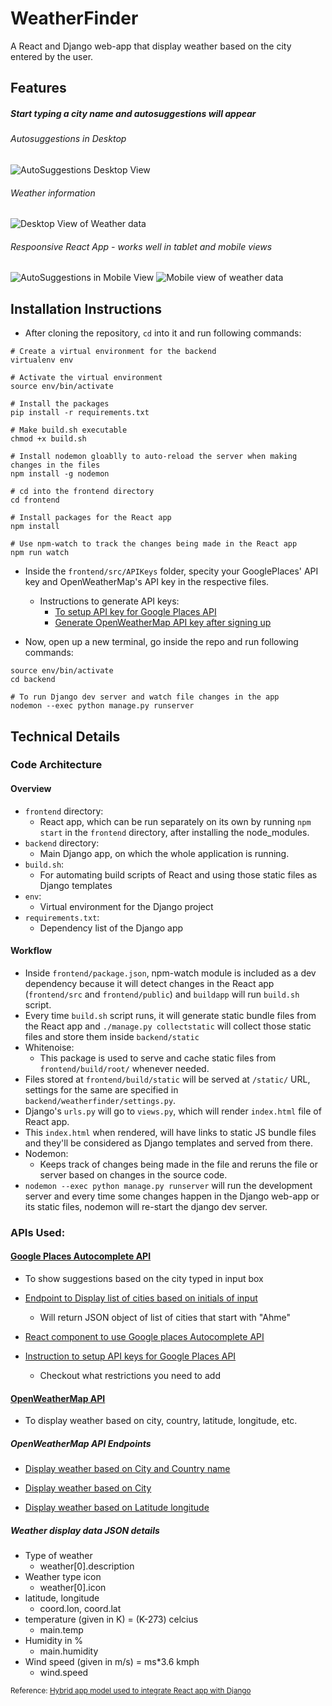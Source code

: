 # WeatherFinder

A React and Django web-app that display weather based on the city entered by the user.

## Features

##### Start typing a city name and autosuggestions will appear

###### Autosuggestions in Desktop
![AutoSuggestions Desktop View](readme-images/autosuggestions-desktop-view.png)

###### Weather information
![Desktop View of Weather data](readme-images/desktop-view.png)

###### Respoonsive React App - works well in tablet and mobile views
<div style="margin: 0 auto">
    <img src="readme-images/autosuggestions-mobile-view.png" alt="AutoSuggestions in Mobile View"/>
    <img src="readme-images/mobile-view.png" alt="Mobile view of weather data"/>
</div>

## Installation Instructions

- After cloning the repository, `cd` into it and run following commands:

```
# Create a virtual environment for the backend
virtualenv env

# Activate the virtual environment
source env/bin/activate

# Install the packages
pip install -r requirements.txt

# Make build.sh executable 
chmod +x build.sh

# Install nodemon gloablly to auto-reload the server when making changes in the files
npm install -g nodemon

# cd into the frontend directory
cd frontend

# Install packages for the React app
npm install

# Use npm-watch to track the changes being made in the React app
npm run watch
```

- Inside the `frontend/src/APIKeys` folder, specity your GooglePlaces' API key and OpenWeatherMap's API key in the respective files.
    - Instructions to generate API keys:
        - [To setup API key for Google Places API](https://www.youtube.com/embed/Rpzp0yCAmq4?start=35)
        - [Generate OpenWeatherMap API key after signing up](https://home.openweathermap.org/api_keys)

- Now, open up a new terminal, go inside the repo and run following commands:

```
source env/bin/activate
cd backend

# To run Django dev server and watch file changes in the app
nodemon --exec python manage.py runserver
```


## Technical Details

### Code Architecture

#### Overview

- `frontend` directory:
    - React app, which can be run separately on its own by running `npm start` in the `frontend` directory, after installing the node_modules.
- `backend` directory:
    - Main Django app, on which the whole application is running.
- `build.sh`:
    - For automating build scripts of React and using those static files as Django templates
- `env`: 
    - Virtual environment for the Django project
- `requirements.txt`:
    - Dependency list of the Django app

#### Workflow

- Inside `frontend/package.json`, npm-watch module is included as a dev dependency because it will detect changes in the React app (`frontend/src` and `frontend/public`) and `buildapp` will run `build.sh` script.
- Every time `build.sh` script runs, it will generate static bundle files from the React app and `./manage.py collectstatic` will collect those static files and store them inside `backend/static`
- Whitenoise:
    - This package is used to  serve and cache static files from `frontend/build/root/` whenever needed.
- Files stored at `frontend/build/static` will be served at `/static/` URL, settings for the same are specified in `backend/weatherfinder/settings.py`.
- Django's `urls.py` will go to `views.py`, which will render `index.html` file of React app.
- This `index.html` when rendered, will have links to static JS bundle files and they'll be considered as Django templates and served from there.
- Nodemon:
    - Keeps track of changes being made in the file and reruns the file or server based on changes in the source code.
- `nodemon --exec python manage.py runserver` will run the development server and every time some changes happen in the Django web-app or its static files, nodemon will re-start the django dev server.


### APIs Used:

#### [Google Places Autocomplete API](https://developers.google.com/places/web-service/autocomplete)
- To show suggestions based on the city typed in input box
- <a href="https://maps.googleapis.com/maps/api/place/autocomplete/json?input=Ahme&types=(cities)&key=yourAPIKey">Endpoint to Display list of cities based on initials of input</a>
    - Will return JSON object of list of cities that start with "Ahme"

- [React component to use Google places Autocomplete API](https://www.npmjs.com/package/react-google-places-autocomplete)

- [Instruction to setup API keys for Google Places API](https://www.youtube.com/embed/Rpzp0yCAmq4?start=35)
    - Checkout what restrictions you need to add


#### [OpenWeatherMap API](https://openweathermap.org/current)

- To display weather based on city, country, latitude, longitude, etc.

##### OpenWeatherMap API Endpoints
- [Display weather based on City and Country name](http://api.openweathermap.org/data/2.5/weather?appid=yourAPIKey&q=Ahmedabad,%20Gujarat,%20%C3%8Dndia)

- [Display weather based on City](http://api.openweathermap.org/data/2.5/weather?appid=yourAPIKey&q=Mumbai)

- [Display weather based on Latitude longitude](http://api.openweathermap.org/data/2.5/weather?appid=yourAPIKey&lat=23&lon=72)


##### Weather display data JSON details
- Type of weather
    - weather[0].description
- Weather type icon
    - weather[0].icon
- latitude, longitude
    - coord.lon, coord.lat
- temperature (given in K) = (K-273) celcius
    - main.temp
- Humidity in %
    - main.humidity
- Wind speed (given in m/s) = ms*3.6 kmph
    - wind.speed


<sub>Reference: [Hybrid app model used to integrate React app with Django](https://fractalideas.com/blog/making-react-and-django-play-well-together-hybrid-app-model/)</sub>